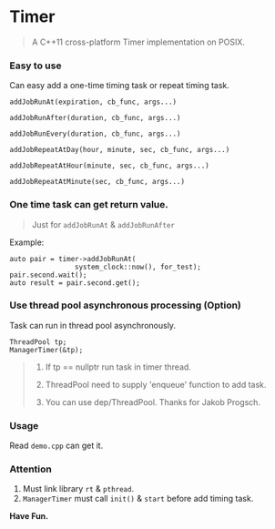 # Timer

> A C++11 cross-platform Timer implementation on POSIX.

### Easy to use

Can easy add a one-time timing task or repeat timing task.

`addJobRunAt(expiration, cb_func, args...)`

`addJobRunAfter(duration, cb_func, args...)`

`addJobRunEvery(duration, cb_func, args...)`

`addJobRepeatAtDay(hour, minute, sec, cb_func, args...)`

`addJobRepeatAtHour(minute, sec, cb_func, args...)`

`addJobRepeatAtMinute(sec, cb_func, args...)`

### One time task can get return value.

> Just for `addJobRunAt` & `addJobRunAfter`

Example:

```
auto pair = timer->addJobRunAt(
                system_clock::now(), for_test);
pair.second.wait();
auto result = pair.second.get();
```

### Use thread pool asynchronous processing (Option)

Task can run in thread pool asynchronously.

```
ThreadPool tp;
ManagerTimer(&tp);
```

> 1. If tp == nullptr run task in timer thread.
>
> 2. ThreadPool need to supply 'enqueue' function to add task.
> 
> 3. You can use dep/ThreadPool. Thanks for Jakob Progsch.

### Usage

Read `demo.cpp` can get it.

### Attention

1. Must link library `rt` & `pthread`.
2. `ManagerTimer` must call `init()` & `start` before add timing task.

**Have Fun.**